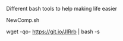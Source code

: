 Different bash tools to help making life easier

NewComp.sh

wget -qo- https://git.io/JIRrb | bash -s
